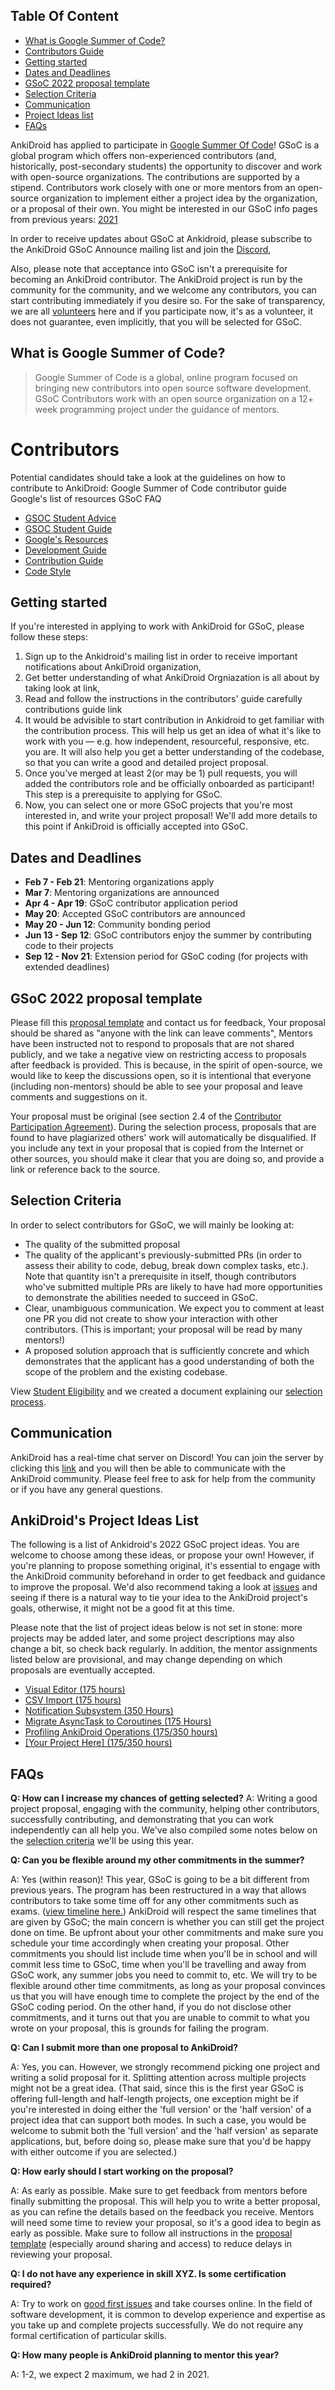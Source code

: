 ## Table Of Content 
* [What is Google Summer of Code?](#what_is_gsoc)  
* [Contributors Guide](#contributors) 
* [Getting started](#getting_started) 
* [Dates and Deadlines](#timeline) 
* [GSoC 2022 proposal template](#template) 
* [Selection Criteria](#selection_criteria) 
* [Communication](#communication) 
* [Project Ideas list](#project_list) 
* [FAQs](#faqs) 


AnkiDroid has applied to participate in [Google Summer Of Code](https://summerofcode.withgoogle.com/)! GSoC is a global program which offers non-experienced contributors (and, historically, post-secondary students) the opportunity to discover and work with open-source organizations. The contributions are supported by a stipend. Contributors work closely with one or more mentors from an open-source organization to implement either a project idea by the organization, or a proposal of their own. You might be interested in our GSoC info pages from previous years: [2021](https://github.com/ankidroid/Anki-Android/wiki/Google-Summer-of-Code-2021)

In order to receive updates about GSoC at Ankidroid, please subscribe to the AnkiDroid GSoC Announce mailing list and join the [Discord](https://discord.com/invite/qjzcRTx),

Also, please note that acceptance into GSoC isn't a prerequisite for becoming an AnkiDroid contributor. The AnkiDroid project is run by the community for the community, and we welcome any contributors, you can start contributing immediately if you desire so. For the sake of transparency, we are all [volunteers](https://github.com/ankidroid/Anki-Android/wiki/OpenCollective-Payment-Process) here and if you participate now, it's as a volunteer, it does not guarantee, even implicitly, that you will be selected for GSoC.

<a name="what_is_gsoc"/>

## What is Google Summer of Code?
> Google Summer of Code is a global, online program focused on bringing new contributors into open source software development. GSoC Contributors work with an open source organization on a 12+ week programming project under the guidance of mentors.

<a name="contributors"/>

# Contributors
Potential candidates should take a look at the guidelines on how to contribute to AnkiDroid:
Google Summer of Code contributor guide
Google's list of resources
GSoC FAQ


* [GSOC Student Advice](https://developers.google.com/open-source/gsoc/faq#what_are_the_eligibility_requirements_for_participation)
* [GSOC Student Guide](https://google.github.io/gsocguides/student/)
* [Google's Resources](https://developers.google.com/open-source/gsoc/resources/)
* [Development Guide](https://github.com/ankidroid/Anki-Android/wiki/Development-Guide)
* [Contribution Guide](https://github.com/ankidroid/Anki-Android/wiki/Contributing)
* [Code Style](https://github.com/ankidroid/Anki-Android/wiki/Code-style)


<a name="getting_started"/>

## Getting started
If you're interested in applying to work with AnkiDroid for GSoC, please follow these steps:
1. Sign up to the Ankidroid's mailing list in order to receive important notifications about AnkiDroid organization,
1. Get better understanding of what AnkiDroid Orgniazation is all about by taking look at link,
1. Read and follow the instructions in the contributors' guide carefully contributions guide link
1. It would be advisible to start contribution in Ankidroid to get familiar with the contribution process. This will help us get an idea of what it's like to work with you — e.g. how independent, resourceful, responsive, etc. you are. It will also help you get a better understanding of the codebase, so that you can write a good and detailed project proposal.
1. Once you've merged at least 2(or may be 1) pull requests, you will added the contributors role and be officially onboarded as participant! This step is a prerequisite to applying for GSoC.
1. Now, you can select one or more GSoC projects that you're most interested in, and write your project proposal! We'll add more details to this point if AnkiDroid is officially accepted into GSoC.

<a name="timeline"/>

## Dates and Deadlines
* **Feb 7 - Feb 21**: Mentoring organizations apply
* **Mar 7**: Mentoring organizations are announced
* **Apr 4 - Apr 19**: GSoC contributor application period
* **May 20**: Accepted GSoC contributors are announced
* **May 20 - Jun 12**: Community bonding period
* **Jun 13 - Sep 12**: GSoC contributors enjoy the summer by contributing code to their projects
* **Sep 12 - Nov 21**: Extension period for GSoC coding (for projects with extended deadlines)

<a name="template"/>

## GSoC 2022 proposal template
Please fill this [proposal template](https://docs.google.com/document/d/1rWII1J-lKdfPJmYiKl-ugQOIOVziZeOAtqePXgHGTQA/edit?usp=sharing) and contact us for feedback, 
Your proposal should be shared as "anyone with the link can leave comments", Mentors have been instructed not to respond to proposals that are not shared publicly, and we take a negative view on restricting access to proposals after feedback is provided. This is because, in the spirit of open-source, we would like to keep the discussions open, so it is intentional that everyone (including non-mentors) should be able to see your proposal and leave comments and suggestions on it.

Your proposal must be original (see section 2.4 of the [Contributor Participation Agreement](https://summerofcode.withgoogle.com/terms/contributor)). During the selection process, proposals that are found to have plagiarized others' work will automatically be disqualified. If you include any text in your proposal that is copied from the Internet or other sources, you should make it clear that you are doing so, and provide a link or reference back to the source.

<a name="selection_criteria"/>

## Selection Criteria

In order to select contributors for GSoC, we will mainly be looking at:
* The quality of the submitted proposal
* The quality of the applicant's previously-submitted PRs (in order to assess their ability to code, debug, break down complex tasks, etc.). Note that quantity isn't a prerequisite in itself, though contributors who've submitted multiple PRs are likely to have had more opportunities to demonstrate the abilities needed to succeed in GSoC.
* Clear, unambiguous communication. We expect you to comment at least one PR you did not create to show your interaction with other contributors. (This is important; your proposal will be read by many mentors!)
* A proposed solution approach that is sufficiently concrete and which demonstrates that the applicant has a good understanding of both the scope of the problem and the existing codebase.

View [Student Eligibility](https://developers.google.com/open-source/gsoc/faq#what_are_the_eligibility_requirements_for_participation) and we created a document explaining our [selection process](https://docs.google.com/document/d/15JH_3YtfTatdA4V3tZ_lwBibRRyTSFbpeCjpzhX3-y0/edit). 

<a name="communication"/>

## Communication

AnkiDroid has a real-time chat server on Discord! You can join the server by clicking this [link](https://discord.com/invite/qjzcRTx) and you will then be able to communicate with the AnkiDroid community. Please feel free to ask for help from the community or if you have any general questions.

<a name="project_list"/>

## AnkiDroid's Project Ideas List
The following is a list of Ankidroid's 2022 GSoC project ideas. You are welcome to choose among these ideas, or propose your own! However, if you're planning to propose something original, it's essential to engage with the AnkiDroid community beforehand in order to get feedback and guidance to improve the proposal. We'd also recommend taking a look at [issues](https://github.com/ankidroid/Anki-Android/issues) and seeing if there is a natural way to tie your idea to the AnkiDroid project's goals, otherwise, it might not be a good fit at this time.

Please note that the list of project ideas below is not set in stone: more projects may be added later, and some project descriptions may also change a bit, so check back regularly. In addition, the mentor assignments listed below are provisional, and may change depending on which proposals are eventually accepted.

* [Visual Editor (175 hours)](https://docs.google.com/document/d/1_zFnFcFqjlUUnmSYrlVG6Qz7ZKt5cImfJ6ublH3oC1M/edit#heading=h.ekho6obdc4gt)
* [CSV Import (175 hours)](https://docs.google.com/document/d/1_zFnFcFqjlUUnmSYrlVG6Qz7ZKt5cImfJ6ublH3oC1M/edit#heading=h.5x0k15t9psv4)
* [Notification Subsystem (350 Hours)](https://docs.google.com/document/d/1_zFnFcFqjlUUnmSYrlVG6Qz7ZKt5cImfJ6ublH3oC1M/edit#heading=h.rru9b6mnjsho)
* [Migrate AsyncTask to Coroutines (175 Hours)](https://docs.google.com/document/d/1_zFnFcFqjlUUnmSYrlVG6Qz7ZKt5cImfJ6ublH3oC1M/edit#heading=h.lv4kv5wjyz13)
* [Profiling AnkiDroid Operations (175/350 hours)](https://docs.google.com/document/d/1_zFnFcFqjlUUnmSYrlVG6Qz7ZKt5cImfJ6ublH3oC1M/edit#heading=h.uodq9mkp8zem)
* [[Your Project Here] (175/350 hours)](https://docs.google.com/document/d/1_zFnFcFqjlUUnmSYrlVG6Qz7ZKt5cImfJ6ublH3oC1M/edit#heading=h.tg4bb877bpa3)


<a name="faqs"/>

## FAQs
**Q: How can I increase my chances of getting selected?**
A: Writing a good project proposal, engaging with the community, helping other contributors, successfully contributing, and demonstrating that you can work independently can all help you. We've also compiled some notes below on the [selection criteria](#selection_criteria) we'll be using this year.

**Q: Can you be flexible around my other commitments in the summer?**

A: Yes (within reason)! This year, GSoC is going to be a bit different from previous years. The program has been restructured in a way that allows contributors to take some time off for any other commitments such as exams. ([view timeline here.](https://developers.google.com/open-source/gsoc/timeline)) AnkiDroid will respect the same timelines that are given by GSoC; the main concern is whether you can still get the project done on time. Be upfront about your other commitments and make sure you schedule your time accordingly when creating your proposal. Other commitments you should list include time when you'll be in school and will commit less time to GSoC, time when you'll be travelling and away from GSoC work, any summer jobs you need to commit to, etc. We will try to be flexible around other time commitments, as long as your proposal convinces us that you will have enough time to complete the project by the end of the GSoC coding period. On the other hand, if you do not disclose other commitments, and it turns out that you are unable to commit to what you wrote on your proposal, this is grounds for failing the program.

**Q: Can I submit more than one proposal to AnkiDroid?**

A: Yes, you can. However, we strongly recommend picking one project and writing a solid proposal for it. Splitting attention across multiple projects might not be a great idea. (That said, since this is the first year GSoC is offering full-length and half-length projects, one exception might be if you're interested in doing either the 'full version' or the 'half version' of a project idea that can support both modes. In such a case, you would be welcome to submit both the 'full version' and the 'half version' as separate applications, but, before doing so, please make sure that you'd be happy with either outcome if you are selected.)

**Q: How early should I start working on the proposal?**

A: As early as possible. Make sure to get feedback from mentors before finally submitting the proposal. This will help you to write a better proposal, as you can refine the details based on the feedback you receive. Mentors will need some time to review your proposal, so it's a good idea to begin as early as possible. Make sure to follow all instructions in the [proposal template](https://docs.google.com/document/d/1wfbNhWL-SoDVIzTeJ-QhuCd5yBy4hF-3P6wENOU8a_w/edit) (especially around sharing and access) to reduce delays in reviewing your proposal.

**Q: I do not have any experience in skill XYZ. Is some certification required?**

A: Try to work on [good first issues](https://github.com/ankidroid/Anki-Android/issues?q=is%3Aissue+is%3Aopen+label%3A%22Good+First+Issue%21%22) and take courses online. In the field of software development, it is common to develop experience and expertise as you take up and complete projects successfully. We do not require any formal certification of particular skills.

**Q: How many people is AnkiDroid planning to mentor this year?**

A: 1-2, we expect 2 maximum, we had 2 in 2021.  


